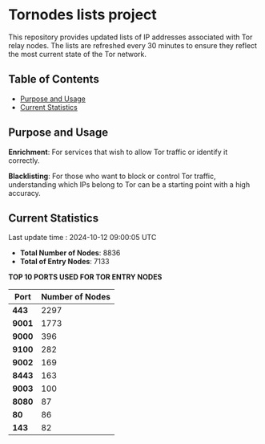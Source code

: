 # Tornodes lists project

This repository provides updated lists of IP addresses associated with Tor relay nodes. The lists are refreshed every 30 minutes to ensure they reflect the most current state of the Tor network.

## Table of Contents

- [Purpose and Usage](#purpose-and-usage)
- [Current Statistics](#current-statistics)


## Purpose and Usage

**Enrichment**: For services that wish to allow Tor traffic or identify it correctly.

**Blacklisting**: For those who want to block or control Tor traffic, understanding which IPs belong to Tor can be a starting point with a high accuracy.

## Current Statistics

Last update time : 2024-10-12 09:00:05 UTC

- **Total Number of Nodes**: 8836
- **Total of Entry Nodes**: 7133

**TOP 10 PORTS USED FOR TOR ENTRY NODES**

| **Port** | **Number of Nodes** |
|------|-----------------|
| **443**   | 2297  |
| **9001**   | 1773  |
| **9000**   | 396  |
| **9100**   | 282  |
| **9002**   | 169  |
| **8443**   | 163  |
| **9003**   | 100  |
| **8080**   | 87  |
| **80**   | 86  |
| **143**   | 82  |

